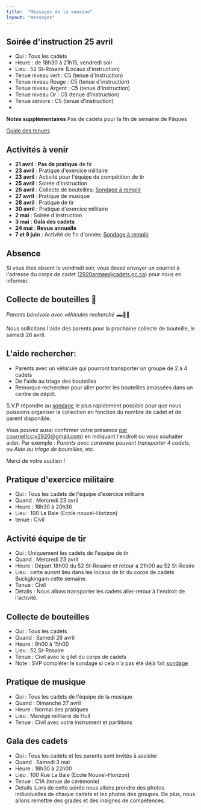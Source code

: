 ```yaml
---
title:  "Messages de la semaine"
layout: "messages"
---
```


## Soirée d'instruction 25 avril
- Qui : Tous les cadets
- Heure : de 18h30 à 21h15, vendredi soir
- Lieu : 52 St-Rosaire (Locaux d'instruction)
- Tenue niveau vert : C5 (tenue d'instruction)
- Tenue niveau Rouge : C5 (tenue d'instruction)
- Tenue niveau Argent : C5 (tenue d'instruction)
- Tenue niveau Or : C5 (tenue d'instruction)
- Tenue séniors : C5 (tenue d'instruction)
- 
**Notes supplémentaires**  Pas de cadets pour la fin de semaine de Pâques

[Guide des tenues](https://cc2920.ca/docs/ressources/guide_uniforme.v3.pdf)


## Activités à venir

- **21 avril** : **Pas de pratique** de tir
- **23 avril** : Pratique d'exercice militaire
- **23 avril** : Activité pour l'équipe de compétition de tir
- **25 avril** : Soirée d'instruction
- **26 avril** : Collecte de bouteilles; [Sondage à remplir](https://docs.google.com/forms/d/1PI13J6a1jAA0qAe4Dp7VkUqK5AoEvx3oP6CKhJgfbQw/edit)
- **27 avril** : Pratique de musique
- **28 avril** : Pratique de tir
- **30 avril** : Pratique d'exercice militaire
- **2 mai** : Soirée d'instruction
- **3 mai** : **Gala des cadets**
- **24 mai** : **Revue annuelle**
- **7 et 9 juin** : Activité de fin d'année; [Sondage à remplir](https://docs.google.com/forms/d/13VIDFnLftRxhjTxa1oG-1B_-qwZGlW3dthlx6bIJdrk/edit)

## Absence

Si vous êtes absent le vendredi soir, vous devez envoyer un courriel à l'adresse du corps de cadet (<2920armee@cadets.gc.ca>) pour nous en informer.


## Collecte de bouteilles 📢

*Parents bénévole avec véhicules recherché* 🛻🚗🚙

Nous sollicitons l'aide des parents pour la prochaine collecte de bouteille, le samedi 26 avril.

## L'aide rechercher:

- Parents avec un véhicule qui pourront transporter un groupe de  2 à 4 cadets
- De l'aide au triage des bouteilles
- Remorque rechercher pour aller porter les bouteilles amassées dans un centre de dépôt.

S.V.P répondre au [sondage](https://docs.google.com/forms/d/1PI13J6a1jAA0qAe4Dp7VkUqK5AoEvx3oP6CKhJgfbQw/edit) le plus rapidement possible pour que nous puissions organiser la collection en fonction du nombre de cadet et de parent disponible.

Vous pouvez aussi confirmer votre présence [par courriel](mailto:cciv2920@gmail.com)(<cciv2920@gmail.com>) en indiquant l'endroit ou vous souhaiter aider. 
Par exemple : *Parents avec caravane pouvant transporter 4 cadets*, ou *Aide au triage de bouteilles*, etc.

Merci de votre soutien !

## Pratique d'exercice militaire

- Qui : Tous les cadets de l'équipe d'exercice militaire
- Quand : Mercredi 23 avril
- Heure : 18h30 à 20h30
- Lieu : 100 La Baie (Ecole nouvel-Horizon)
- tenue : Civil

## Activité équipe de tir 

- Qui : Uniquement les cadets de l'équipe de tir
- Quand : Mercredi 23 avril
- Heure : Départ 18h00 du 52 St-Rosaire et retour a 21h00 au 52 St-Rosire 
- Lieu : cette auront lieu dans les locaux de tir du corps de cadets Buckgkingam cette semaine.
- Tenue : Civil
- Détails : Nous allons transporter les cadets aller-retour à l'endroit de l'activité.  

## Collecte de bouteilles

- Qui : Tous les cadets 
- Quand : Samedi 26 avril
- Heure : 9h00 à 15h00
- Lieu : 52 St-Rosaire
- Tenue : Civil avec le gilet du corps de cadets
- Note : SVP compléter le sondage si cela n'a pas été déjà fait [sondage](https://docs.google.com/forms/d/1PI13J6a1jAA0qAe4Dp7VkUqK5AoEvx3oP6CKhJgfbQw/edit)

## Pratique de musique

- Qui : Tous les cadets de l'équipe de la musique
- Quand : Dimanche 27 avril
- Heure : Normal des pratiques
- Lieu : Manège militaire de Hull
- Tenue : Civil avec votre instrument et partitions

## Gala des cadets

- Qui : Tous les cadets et les parents sont invités à assister
- Quand : Samedi 3 mai 
- Heure : 18h30 à 22h00 
- Lieu : 100 Rue La Baie (Ecole Nouvel-Horizon)
- Tenue : C1A (tenue de cérémonie)
- Details :Lors de cette soirée nous allons prendre des photos individuelles de chaque cadets et les photos des groupes.  De plus, nous allons remettre des grades et des insignes de compétences.

